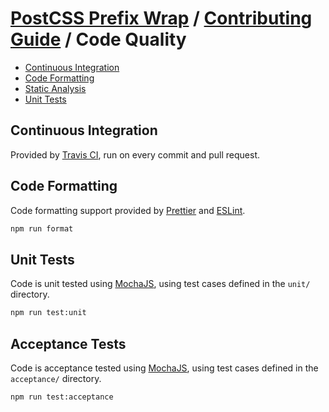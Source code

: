 # [PostCSS Prefix Wrap](../README.md) / [Contributing Guide](../CONTRIBUTING.md) / Code Quality

-   [Continuous Integration](#continuous-integration)
-   [Code Formatting](#code-formatting)
-   [Static Analysis](#static-analysis)
-   [Unit Tests](#unit-tests)

## Continuous Integration

Provided by [Travis CI](https://travis-ci.org/dbtedman/postcss-prefixwrap), run on every commit and pull request.

## Code Formatting

Code formatting support provided by [Prettier](https://prettier.io/) and [ESLint](http://eslint.org/).

```bash
npm run format
```

## Unit Tests

Code is unit tested using [MochaJS](https://mochajs.org), using test cases defined in the `unit/` directory.

```bash
npm run test:unit
```

## Acceptance Tests

Code is acceptance tested using [MochaJS](https://mochajs.org), using test cases defined in the `acceptance/` directory.

```bash
npm run test:acceptance
```
